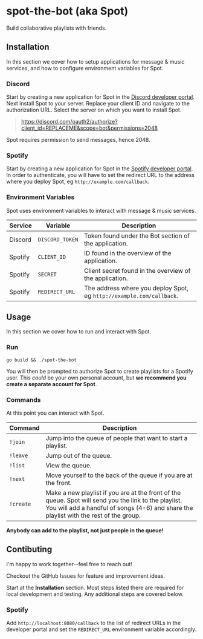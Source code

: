 # spot-the-bot (aka Spot)
Build collaborative playlists with friends.

## Installation
In this section we cover how to setup applications for message & music services, and how to configure environment variables for Spot.

### **Discord**
Start by creating a new application for Spot in the [Discord developer portal](https://discord.com/developers/applications).
Next install Spot to your server. Replace your client ID and navigate to the authorization URL. Select the server on which you want to install Spot.

> https://discord.com/oauth2/authorize?client_id=REPLACEME&scope=bot&permissions=2048

Spot requires permission to send messages, hence 2048.

### **Spotify**
Start by creating a new application for Spot in the [Spotify developer portal](https://developer.spotify.com/dashboard/applications).
In order to authenticate, you will have to set the redirect URL to the address where you deploy Spot, eg `http://example.com/callback`.

### **Environment Variables**
Spot uses environment variables to interact with message & music services.

Service | Variable | Description
------- | -------- | -----------
Discord | `DISCORD_TOKEN` | Token found under the Bot section of the application.
Spotify | `CLIENT_ID` | ID found in the overview of the application.
Spotify | `SECRET` | Client secret found in the overview of the application.
Spotify | `REDIRECT_URL` | The address where you deploy Spot, eg `http://example.com/callback`.

## Usage
In this section we cover how to run and interact with Spot.

### **Run**
`go build && ./spot-the-bot`

You will then be prompted to authorize Spot to create playlists for a Spotify user. This _could_ be your own personal account, but **we recommend you create a separate account for Spot**.

### **Commands**
At this point you can interact with Spot.

Command | Description
------- | -----------
`!join` | Jump into the queue of people that want to start a playlist.
`!leave` | Jump out of the queue.
`!list` | View the queue.
`!next` | Move yourself to the back of the queue if you are at the front.
`!create` | Make a new playlist if you are at the front of the queue. Spot will send you the link to the playlist. You will add a handful of songs (4-6) and share the playlist with the rest of the group.

**Anybody can add to the playlist, not just people in the queue!**

## Contibuting
I'm happy to work together--feel free to reach out!

Checkout the GitHub Issues for feature and improvement ideas.

Start at the **Installation** section. Most steps listed there are required for local development and testing. Any additional steps are covered below.

### **Spotify**
Add `http://localhost:8080/callback` to the list of redirect URLs in the developer portal and set the `REDIRECT_URL` environment variable accordingly.
